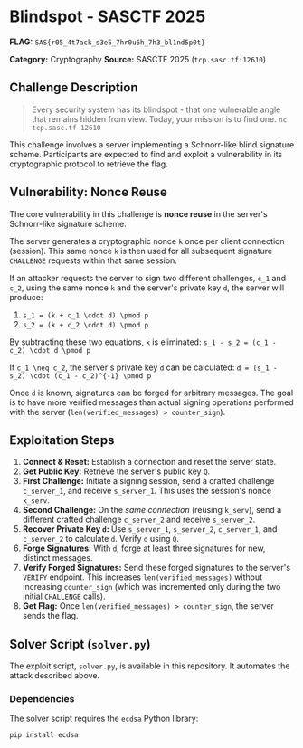 # Blindspot - SASCTF 2025

**FLAG:** `SAS{r05_4t7ack_s3e5_7hr0u6h_7h3_bl1nd5p0t}`

**Category:** Cryptography
**Source:** SASCTF 2025 (`tcp.sasc.tf:12610`)

## Challenge Description

> Every security system has its blindspot - that one vulnerable angle that remains hidden from view. Today, your mission is to find one.
> `nc tcp.sasc.tf 12610`

This challenge involves a server implementing a Schnorr-like blind signature scheme. Participants are expected to find and exploit a vulnerability in its cryptographic protocol to retrieve the flag.

## Vulnerability: Nonce Reuse

The core vulnerability in this challenge is **nonce reuse** in the server's Schnorr-like signature scheme.

The server generates a cryptographic nonce `k` once per client connection (session). This same nonce `k` is then used for all subsequent signature `CHALLENGE` requests within that same session.

If an attacker requests the server to sign two different challenges, `c_1` and `c_2`, using the same nonce `k` and the server's private key `d`, the server will produce:

1.  `s_1 = (k + c_1 \cdot d) \pmod p`
2.  `s_2 = (k + c_2 \cdot d) \pmod p`

By subtracting these two equations, `k` is eliminated:
`s_1 - s_2 = (c_1 - c_2) \cdot d \pmod p`

If `c_1 \neq c_2`, the server's private key `d` can be calculated:
`d = (s_1 - s_2) \cdot (c_1 - c_2)^{-1} \pmod p`

Once `d` is known, signatures can be forged for arbitrary messages. The goal is to have more verified messages than actual signing operations performed with the server (`len(verified_messages) > counter_sign`).

## Exploitation Steps

1.  **Connect & Reset:** Establish a connection and reset the server state.
2.  **Get Public Key:** Retrieve the server's public key `Q`.
3.  **First Challenge:** Initiate a signing session, send a crafted challenge `c_server_1`, and receive `s_server_1`. This uses the session's nonce `k_serv`.
4.  **Second Challenge:** On the *same connection* (reusing `k_serv`), send a different crafted challenge `c_server_2` and receive `s_server_2`.
5.  **Recover Private Key `d`:** Use `s_server_1`, `s_server_2`, `c_server_1`, and `c_server_2` to calculate `d`. Verify `d` using `Q`.
6.  **Forge Signatures:** With `d`, forge at least three signatures for new, distinct messages.
7.  **Verify Forged Signatures:** Send these forged signatures to the server's `VERIFY` endpoint. This increases `len(verified_messages)` without increasing `counter_sign` (which was incremented only during the two initial `CHALLENGE` calls).
8.  **Get Flag:** Once `len(verified_messages) > counter_sign`, the server sends the flag.

## Solver Script (`solver.py`)

The exploit script, `solver.py`, is available in this repository. It automates the attack described above.

### Dependencies

The solver script requires the `ecdsa` Python library:
```bash
pip install ecdsa
